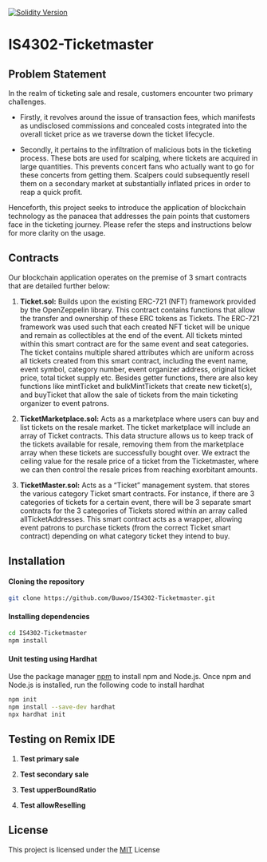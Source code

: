 [![Solidity Version](https://img.shields.io/badge/Solidity-0.8.20-blue.svg)](https://solidity.readthedocs.io/)

# IS4302-Ticketmaster

## Problem Statement

In the realm of ticketing sale and resale, customers encounter two primary challenges.

- Firstly, it revolves around the issue of transaction fees, which manifests as undisclosed commissions and concealed costs integrated into the overall ticket price as we traverse down the ticket lifecycle.

- Secondly, it pertains to the infiltration of malicious bots in the ticketing process. These bots are used for scalping, where tickets are acquired in large quantities. This prevents concert fans who actually want to go for these concerts from getting them. Scalpers could subsequently resell them on a secondary market at substantially inflated prices in order to reap a quick profit.

Henceforth, this project seeks to introduce the application of blockchain technology as the panacea that addresses the pain points that customers face in the ticketing journey. Please refer the steps and instructions below for more clarity on the usage.

## Contracts

Our blockchain application operates on the premise of 3 smart contracts that are detailed further below:

1. **Ticket.sol:**
   Builds upon the existing ERC-721 (NFT) framework provided by the OpenZeppelin library. This contract contains functions that allow the transfer and ownership of these ERC tokens as Tickets. The ERC-721 framework was used such that each created NFT ticket will be unique and remain as collectibles at the end of the event. All tickets minted within this smart contract are for the same event and seat categories. The ticket contains multiple shared attributes which are uniform across all tickets created from this smart contract, including the event name, event symbol, category number, event organizer address, original ticket price, total ticket supply etc. Besides getter functions, there are also key functions like mintTicket and bulkMintTickets that create new ticket(s), and buyTicket that allow the sale of tickets from the main ticketing organizer to event patrons.

2. **TicketMarketplace.sol:**
   Acts as a marketplace where users can buy and list tickets on the resale market. The ticket marketplace will include an array of Ticket contracts. This data structure allows us to keep track of the tickets available for resale, removing them from the marketplace array when these tickets are successfully bought over. We extract the ceiling value for the resale price of a ticket from the Ticketmaster, where we can then control the resale prices from reaching exorbitant amounts.

3. **TicketMaster.sol:**
   Acts as a “Ticket” management system. that stores the various category Ticket smart contracts. For instance, if there are 3 categories of tickets for a certain event, there will be 3 separate smart contracts for the 3 categories of Tickets stored within an array called allTicketAddresses. This smart contract acts as a wrapper, allowing event patrons to purchase tickets (from the correct Ticket smart contract) depending on what category ticket they intend to buy.

## Installation

#### Cloning the repository

```bash
git clone https://github.com/Buwoo/IS4302-Ticketmaster.git
```

#### Installing dependencies

```bash
cd IS4302-Ticketmaster
npm install
```

#### Unit testing using Hardhat

Use the package manager [npm](https://docs.npmjs.com/downloading-and-installing-node-js-and-npm) to install npm and Node.js. Once npm and Node.js is installed, run the following code to install hardhat

```bash
npm init
npm install --save-dev hardhat
npx hardhat init
```

## Testing on Remix IDE

1. **Test primary sale**

2. **Test secondary sale**

3. **Test upperBoundRatio**

4. **Test allowReselling**

## License

This project is licensed under the [MIT](https://spdx.org/licenses/GPL-3.0.html) License
